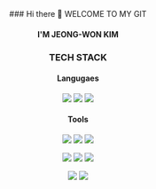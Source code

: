 <div align="center">
### Hi there 👋 WELCOME TO MY GIT

#### I'M JEONG-WON KIM

<!-- ### DevOps Junior -->

<!-- ![Yak_shaving](https://user-images.githubusercontent.com/98450173/170815016-69ef394d-5b84-4f6b-afd0-a836f1f1a836.jpg) -->


### TECH STACK 

#### Langugaes

<img src="https://img.shields.io/badge/Node.js-339933?style=flat-square&logo=Node.js&logoColor=white"/>
<img src="https://img.shields.io/badge/JavaScript-F7DF1E?style=flat-square&logo=JavaScript&logoColor=white"/>
<img src="https://img.shields.io/badge/Python-3776AB.svg?&style=flat-square&logo=Python&logoColor=white"/>



#### Tools 


<img src="https://img.shields.io/badge/Amazon AWS-232F3E?style=flat-square&logo=Amazon%20AWS&logoColor=white"/></a>
<img src="https://img.shields.io/badge/OpenSearch-005EB8.svg?&style=flat-square&logo=OpenSearch&logoColor=white"/>
<img src="https://img.shields.io/badge/AWS Lambda-FF9900.svg?&style=flat-square&logo=AWS Lambda&logoColor=white"/>
 
<img src="https://img.shields.io/badge/Amazon DynamoDB-4053D6.svg?&style=flat-square&logo=Amazon DynamoDB&logoColor=white"/></a>
<img src="https://img.shields.io/badge/Amazon S3-569A31.svg?&style=flat-square&logo=Amazon S3&logoColor=white"/>
<img src="https://img.shields.io/badge/Terraform-7B42BC?style=flat-square&logo=Terraform&logoColor=white"/>
 
<img src="https://img.shields.io/badge/Docker-2496ED?style=flat-square&logo=Docker&logoColor=white"/></a>
<img src="https://img.shields.io/badge/Kubernetes-326CE5?style=flat-square&logo=Kubernetes&logoColor=white"/> 


</div>





<!-- ![Node.js](https://img.shields.io/badge)
![AWS]()
![Mysql]()
![Docker]()
![Terraform]()
![Kubernetes]()
![Python]()
 -->





<!--
**devopskims/devopskims** is a ✨ _special_ ✨ repository because its `README.md` (this file) appears on your GitHub profile.

Here are some ideas to get you started:

- 🔭 I’m currently working on ...
- 🌱 I’m currently learning ...
- 👯 I’m looking to collaborate on ...
- 🤔 I’m looking for help with ...
- 💬 Ask me about ...
- 📫 How to reach me: ...
- 😄 Pronouns: ...
- ⚡ Fun fact: ...
-->
